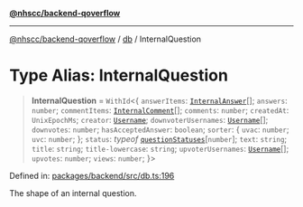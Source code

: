 [**@nhscc/backend-qoverflow**](../../README.md)

***

[@nhscc/backend-qoverflow](../../README.md) / [db](../README.md) / InternalQuestion

# Type Alias: InternalQuestion

> **InternalQuestion** = `WithId`\<\{ `answerItems`: [`InternalAnswer`](InternalAnswer.md)[]; `answers`: `number`; `commentItems`: [`InternalComment`](InternalComment.md)[]; `comments`: `number`; `createdAt`: `UnixEpochMs`; `creator`: [`Username`](Username.md); `downvoterUsernames`: [`Username`](Username.md)[]; `downvotes`: `number`; `hasAcceptedAnswer`: `boolean`; `sorter`: \{ `uvac`: `number`; `uvc`: `number`; \}; `status`: *typeof* [`questionStatuses`](../variables/questionStatuses.md)\[`number`\]; `text`: `string`; `title`: `string`; `title-lowercase`: `string`; `upvoterUsernames`: [`Username`](Username.md)[]; `upvotes`: `number`; `views`: `number`; \}\>

Defined in: [packages/backend/src/db.ts:196](https://github.com/nhscc/qoverflow.api.hscc.bdpa.org/blob/f5ce596891ef5639d9d2800df6d35c0e862108c3/packages/backend/src/db.ts#L196)

The shape of an internal question.
